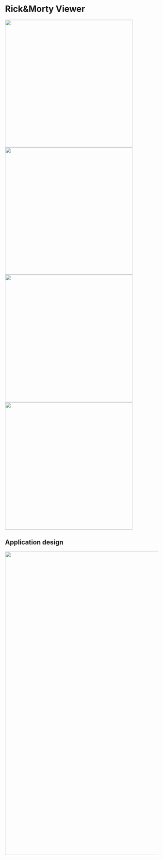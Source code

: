 # Rick&Morty Viewer
<img src="https://user-images.githubusercontent.com/56515163/161423495-fa0fa030-2c0b-496a-898d-4d8400b3d5cc.jpg" height="420"> <img src="https://user-images.githubusercontent.com/56515163/161423524-b68a713d-3fde-4f79-8489-f6e55e2675a7.jpg" height="420"> <img src="https://user-images.githubusercontent.com/56515163/161423540-affae35a-ae66-470d-a79d-d447e2c1b5d4.jpg" height="420"> <img src="https://user-images.githubusercontent.com/56515163/161423551-8d9403de-0677-4e61-83f1-8e22628f584b.jpg" height="420">

## Application design
<img src="https://user-images.githubusercontent.com/56515163/161433908-c9795811-156a-4d18-a983-18722444c5c4.jpg" height = "1000">
